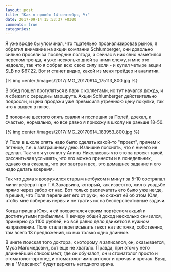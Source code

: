 ```yaml
---
layout: post
title: "Как я провёл 14 сентября, Чт"
date: 2017-09-14 15:53:37 +0300
comments: true
categories: 
---
```

Я уже вроде бы упоминал, что тщательно проанализировав рынок, я обратил внимание на акции компании Schlumberger, они довольно сильно просели за последние полгода, а сейчас в них явно наметился перелом тренда, я уже несколько дней за ними слежу, и мне это надоело, так что я собрал всю свою силу воли - и купил четыре акции SLB по $67.22. Вот и станет видно, какой из меня трейдер и аналитик.

{% img center /images/2017/IMG_20170914_175113_800.jpg %}

В обед пошел прогуляться в парк с коллегами, но тут начался дождь, и я сбежал с середины маршрута. Акции Schlumberger действительно подросли, и цена продажи уже превысила утреннюю цену покупки, так что я вышел в плюс.

В половине шестого опять свалил и поспешил за Полей, доехал, к счастью, нормально, но все равно я прихожу в школу не раньше 18-50.

{% img center /images/2017/IMG_20170914_183953_800.jpg %}

У Поли в школе опять надо было сделать какой-то "проект", причем к пятнице, т.е. к завтрашнему дню. Излишне пояснять, что я ничего не сделал. Так что я уточнил у Алины Николаевны что это за проект такой, рассчитывая услышать, что его можно принести и в понедельник, однако она сказала, что вот завтра и все, это домашнее задание и его надо делать вовремя.

Так что дома я вооружился старым нетбуком и минут за 5-10 состряпал мини-реферат про Г.А.Захарьина, который, как известно, жил в усадьбе прямо через забор от нас. Вот только распечатать его было уже негде, я решил, что Поля перепишет его от руки, но скажет ей об этом Юля, чтобы мне поберечь нервы и не тратиь их на бесперспективные задачи.

Когда пришла Юля, я ей похвастался своим портфелем акций и достигнутыми прибылями. К вечеру общий доход несколько снизился, примерно до 1100 рублей, но всё равно дело движется в нужном направлении. Поля стала переписывать текст на листочки, собственно, там всего 13 предложений, из них только одно длинное.

В инете поискал того доктора, к которому я записался, он, оказывается, Муса Магомедович, вот еще не хватало. Правда, при этом у него длиннейший список мест, где он обучался, он и стоматолог просто и стоматолог-ортопед и стоматолог-имплантолог и прочая и прочая. Вряд ли в "Медсвисс" будут держать негодного врача.